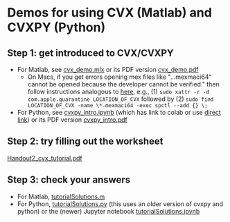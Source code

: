 # Demos for using CVX (Matlab) and CVXPY (Python)

## Step 1: get introduced to CVX/CVXPY

- For Matlab, see [cvx_demo.mlx](cvx_demo.mlx) or its PDF version [cvx_demo.pdf](cvx_demo.pdf)
  - On Macs, if you get errors opening mex files like "...mexmaci64" cannot be opened because the developer cannot be verified." then follow instructions analogous to [here](https://www.fieldtriptoolbox.org/faq/mexmaci64_cannot_be_opened_because_the_developer_cannot_be_verified/), e.g., (1) `sudo xattr -r -d com.apple.quarantine LOCATION_OF_CVX` followed by (2) `sudo find LOCATION_OF_CVX -name \*.mexmaci64 -exec spctl --add {} \;`
- For Python, see [cvxpy_intro.ipynb](cvxpy_intro.ipynb) (which has link to colab or use [direct link](https://colab.research.google.com/github/stephenbeckr/convex-optimization-class/blob/master/Demos/CVX_demo/cvxpy_intro.ipynb)) or its PDF version [cvxpy_intro.pdf](cvxpy_intro.pdf)

## Step 2: try filling out the worksheet

[Handout2_cvx_tutorial.pdf](Handout2_cvx_tutorial.pdf)

## Step 3: check your answers

- For Matlab, [tutorialSolutions.m](tutorialSolutions.m)
- For Python, [tutorialSolutions.py](tutorialSolutions.py) (this uses an older version of cvxpy and python) or the (newer) Jupyter notebook  [tutorialSolutions.ipynb](tutorialSolutions.ipynb)

